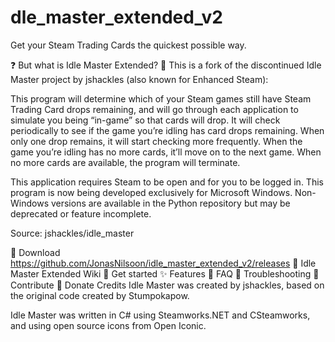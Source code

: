 # dle_master_extended_v2
Get your Steam Trading Cards the quickest possible way.

❓ But what is Idle Master Extended?
🔧 This is a fork of the discontinued Idle Master project by jshackles (also known for Enhanced Steam):

This program will determine which of your Steam games still have Steam Trading Card drops remaining, and will go through each application to simulate you being “in-game” so that cards will drop. It will check periodically to see if the game you’re idling has card drops remaining. When only one drop remains, it will start checking more frequently. When the game you’re idling has no more cards, it’ll move on to the next game. When no more cards are available, the program will terminate.

This application requires Steam to be open and for you to be logged in. This program is now being developed exclusively for Microsoft Windows. Non-Windows versions are available in the Python repository but may be deprecated or feature incomplete.

Source: jshackles/idle_master

🔽 Download
https://github.com/JonasNilsoon/idle_master_extended_v2/releases
💭 Idle Master Extended Wiki
🧰 Get started
✨ Features
🔄 FAQ
🔨 Troubleshooting
🎨 Contribute
🎁 Donate
Credits
Idle Master was created by jshackles, based on the original code created by Stumpokapow.

Idle Master was written in C# using Steamworks.NET and CSteamworks, and using open source icons from Open Iconic.
